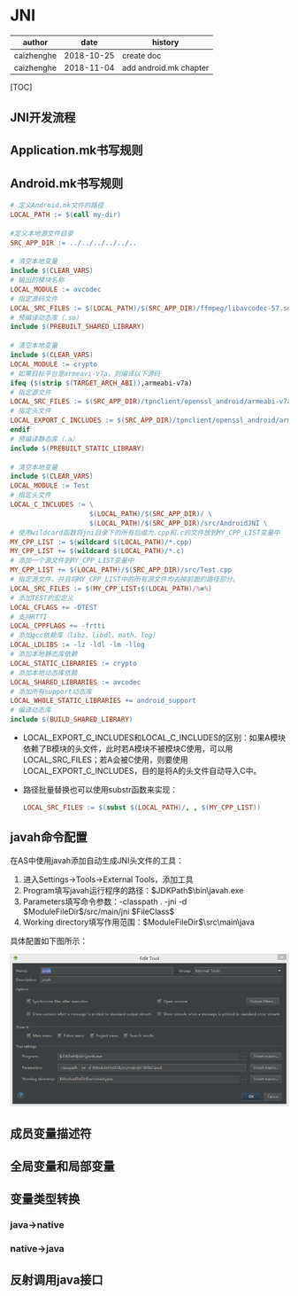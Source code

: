 # JNI

| author     | date       | history                |
| ---------- | ---------- | ---------------------- |
| caizhenghe | 2018-10-25 | create doc             |
| caizhenghe | 2018-11-04 | add android.mk chapter |

[TOC]

## JNI开发流程

## Application.mk书写规则

## Android.mk书写规则

```makefile
# 定义Android.mk文件的路径
LOCAL_PATH := $(call my-dir)

#定义本地源文件目录
SRC_APP_DIR := ../../../../../..

# 清空本地变量
include $(CLEAR_VARS)
# 输出的模块名称
LOCAL_MODULE := avcodec
# 指定源码文件
LOCAL_SRC_FILES := $(LOCAL_PATH)/$(SRC_APP_DIR)/ffmpeg/libavcodec-57.so
# 预编译动态库（.so）
include $(PREBUILT_SHARED_LIBRARY)

# 清空本地变量
include $(CLEAR_VARS)
LOCAL_MODULE := crypto
# 如果目标平台是armeavi-v7a，则编译以下源码
ifeq ($(strip $(TARGET_ARCH_ABI)),armeabi-v7a)
# 指定源文件
LOCAL_SRC_FILES := $(SRC_APP_DIR)/tpnclient/openssl_android/armeabi-v7a/lib/libcrypto.a
# 指定头文件
LOCAL_EXPORT_C_INCLUDES := $(SRC_APP_DIR)/tpnclient/openssl_android/armeabi-v7a/include/openssl
endif
# 预编译静态库（.a）
include $(PREBUILT_STATIC_LIBRARY)

# 清空本地变量
include $(CLEAR_VARS)
LOCAL_MODULE := Test
# 指定头文件
LOCAL_C_INCLUDES := \
                    $(LOCAL_PATH)/$(SRC_APP_DIR)/ \
                    $(LOCAL_PATH)/$(SRC_APP_DIR)/src/AndroidJNI \
# 使用wildcard函数将jni目录下的所有后缀为.cpp和.c的文件放到MY_CPP_LIST变量中
MY_CPP_LIST := $(wildcard $(LOCAL_PATH)/*.cpp)
MY_CPP_LIST += $(wildcard $(LOCAL_PATH)/*.c)
# 添加一个源文件到MY_CPP_LIST变量中
MY_CPP_LIST += $(LOCAL_PATH)/$(SRC_APP_DIR)/src/Test.cpp
# 指定源文件，并且将MY_CPP_LIST中的所有源文件均去掉前面的路径部分。
LOCAL_SRC_FILES := $(MY_CPP_LIST:$(LOCAL_PATH)/%=%)
# 添加TEST的宏定义
LOCAL_CFLAGS += -DTEST
# 支持RTTI
LOCAL_CPPFLAGS += -frtti
# 添加gcc依赖库（libz、libdl、math、log）
LOCAL_LDLIBS := -lz -ldl -lm -llog
# 添加本地静态库依赖
LOCAL_STATIC_LIBRARIES := crypto
# 添加本地动态库依赖
LOCAL_SHARED_LIBRARIES := avcodec
# 添加所有support动态库
LOCAL_WHOLE_STATIC_LIBRARIES += android_support
# 编译动态库
include $(BUILD_SHARED_LIBRARY)
```

- LOCAL_EXPORT_C_INCLUDES和LOCAL_C_INCLUDES的区别：如果A模块依赖了B模块的头文件，此时若A模块不被模块C使用，可以用LOCAL_SRC_FILES；若A会被C使用，则要使用LOCAL_EXPORT_C_INCLUDES，目的是将A的头文件自动导入C中。

- 路径批量替换也可以使用substr函数来实现：

  ```makefile
  LOCAL_SRC_FILES := $(subst $(LOCAL_PATH)/, , $(MY_CPP_LIST))
  ```

## javah命令配置

在AS中使用javah添加自动生成JNI头文件的工具：

1. 进入Settings->Tools->External Tools，添加工具
2. Program填写javah运行程序的路径：\$JDKPath\$\bin\javah.exe
3. Parameters填写命令参数：-classpath . -jni -d \$ModuleFileDir\$/src/main/jni \$FileClass\$
4. Working directory填写作用范围：\$ModuleFileDir\$\src\main\java

具体配置如下图所示：

![javah](doc_src/javah.png)

## 成员变量描述符

## 全局变量和局部变量

## 变量类型转换

### java->native

### native->java

## 反射调用java接口
